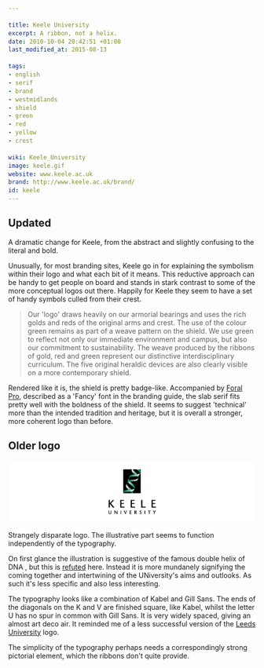 ```yaml
---

title: Keele University
excerpt: A ribbon, not a helix.
date: 2010-10-04 20:42:51 +01:00
last_modified_at: 2015-08-13

tags:
- english
- serif
- brand
- westmidlands
- shield
- green
- red
- yellow
- crest

wiki: Keele_University
image: keele.gif
website: www.keele.ac.uk
brand: http://www.keele.ac.uk/brand/
id: keele
---
```


## Updated

A dramatic change for Keele, from the abstract and slightly confusing to the literal and bold.

Unusually, for most branding sites, Keele go in for explaining the symbolism within their logo and what each bit of it means. This reductive approach can be handy to get people on board and stands in stark contrast to some of the more conceptual logos out there. Happily for Keele they seem to have a set of handy symbols culled from their crest.

> Our 'logo' draws heavily on our armorial bearings and uses the rich golds and reds of the original arms and crest. The use of the colour green remains as part of a weave pattern on the shield. We use green to reflect not only our immediate environment and campus, but also our commitment to sustainability. The weave produced by the ribbons of gold, red and green represent our distinctive interdisciplinary curriculum. The five original heraldic devices are also clearly visible on a more contemporary shield.

Rendered like it is, the shield is pretty badge-like. Accompanied by [Foral Pro](https://www.myfonts.com/fonts/r-type/foral-pro/), described as a 'Fancy' font in the branding guide, the slab serif fits pretty well with the boldness of the shield. It seems to suggest 'technical' more than the intended tradition and heritage, but it is overall a stronger, more coherent logo than before.

## Older logo

![](/images/logospotter/keele-old.gif)

Strangely disparate logo. The illustrative part seems to function independently of the typography.

On first glance the illustration is suggestive of the famous double helix of DNA , but this is [refuted](http://www.keele.ac.uk/alumni/thekeeleoralhistoryproject/keeleheraldrycoloursandscarves/) here. Instead it is more mundanely signifying the coming together and intertwining of the UNiversity's aims and outlooks. As such it's less specific and also less interesting.

The typography looks like a combination of Kabel and Gill Sans. The ends of the diagonals on the K and V are finished square, like Kabel, whilst the letter U has no spur in common with Gill Sans. It is very widely spaced, giving an almost art deco air. It reminded me of a less successful version of the [Leeds University](leeds.html) logo.

The simplicity of the typography perhaps needs a correspondingly strong pictorial element, which the ribbons don't quite provide.
